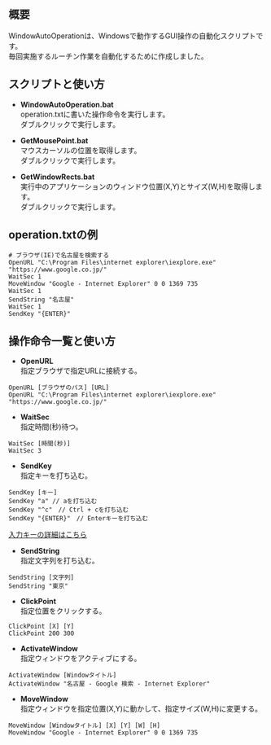 ## 概要
WindowAutoOperationは、Windowsで動作するGUI操作の自動化スクリプトです。  
毎回実施するルーチン作業を自動化するために作成しました。

## スクリプトと使い方

* **WindowAutoOperation.bat**  
operation.txtに書いた操作命令を実行します。  
ダブルクリックで実行します。

* **GetMousePoint.bat**  
マウスカーソルの位置を取得します。  
ダブルクリックで実行します。

* **GetWindowRects.bat**  
実行中のアプリケーションのウィンドウ位置(X,Y)とサイズ(W,H)を取得します。  
ダブルクリックで実行します。

## operation.txtの例
```
# ブラウザ(IE)で名古屋を検索する
OpenURL "C:\Program Files\internet explorer\iexplore.exe" "https://www.google.co.jp/"
WaitSec 1
MoveWindow "Google - Internet Explorer" 0 0 1369 735
WaitSec 1
SendString "名古屋"
WaitSec 1
SendKey "{ENTER}"
```
## 操作命令一覧と使い方

* **OpenURL**  
指定ブラウザで指定URLに接続する。  
```
OpenURL [ブラウザのパス] [URL]
OpenURL "C:\Program Files\internet explorer\iexplore.exe" "https://www.google.co.jp/"
```
* **WaitSec**  
指定時間(秒)待つ。  
```
WaitSec [時間(秒)]
WaitSec 3
```

* **SendKey**  
指定キーを打ち込む。  
```
SendKey [キー]
SendKey "a" // aを打ち込む
SendKey "^c"　// Ctrl + cを打ち込む
SendKey "{ENTER}"　// Enterキーを打ち込む
```
[入力キーの詳細はこちら](https://msdn.microsoft.com/ja-jp/library/cc364423.aspx?f=255&MSPPError=-2147217396)

* **SendString**  
指定文字列を打ち込む。  
```
SendString [文字列]
SendString "東京"
```

* **ClickPoint**  
指定位置をクリックする。  
```
ClickPoint [X] [Y]
ClickPoint 200 300
```

* **ActivateWindow**  
指定ウィンドウをアクティブにする。  
```
ActivateWindow [Windowタイトル]
ActivateWindow "名古屋 - Google 検索 - Internet Explorer"
```

* **MoveWindow**  
指定ウィンドウを指定位置(X,Y)に動かして、指定サイズ(W,H)に変更する。  
```
MoveWindow [Windowタイトル] [X] [Y] [W] [H]
MoveWindow "Google - Internet Explorer" 0 0 1369 735
```
